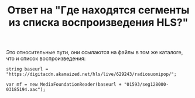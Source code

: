 ﻿---
title: "Ответ на \"Где находятся сегменты из списка воспроизведения HLS?\""
se.owner.user_id: 240512
se.owner.display_name: "MSDN.WhiteKnight"
se.owner.link: "https://ru.stackoverflow.com/users/240512/msdn-whiteknight"
se.answer_id: 902887
se.question_id: 902872
se.post_type: answer
se.is_accepted: True
---
<p>Это относительные пути, они ссылаются на файлы в том же каталоге, что и список воспроизведения:</p>

<pre><code>string baseurl = "https://digitacdn.akamaized.net/hls/live/629243/radiosuomipop/";

var mf = new MediaFoundationReader(baseurl + "01593/seg128000-03185194.aac");
</code></pre>
